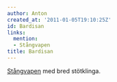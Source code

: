 ```yaml
---
author: Anton
created_at: '2011-01-05T19:10:25Z'
id: Bardisan
links:
  mention:
  - Stångvapen
title: Bardisan
---
```


[Stångvapen] med bred stötklinga.

  [Stångvapen]: Stångvapen

